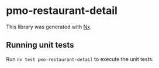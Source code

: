 # pmo-restaurant-detail

This library was generated with [Nx](https://nx.dev).

## Running unit tests

Run `nx test pmo-restaurant-detail` to execute the unit tests.
